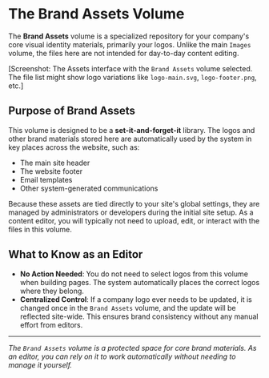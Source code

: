 # The Brand Assets Volume

The **Brand Assets** volume is a specialized repository for your company's core visual identity materials, primarily your logos. Unlike the main `Images` volume, the files here are not intended for day-to-day content editing.

[Screenshot: The Assets interface with the `Brand Assets` volume selected. The file list might show logo variations like `logo-main.svg`, `logo-footer.png`, etc.]

## Purpose of Brand Assets

This volume is designed to be a **set-it-and-forget-it** library. The logos and other brand materials stored here are automatically used by the system in key places across the website, such as:

-   The main site header
-   The website footer
-   Email templates
-   Other system-generated communications

Because these assets are tied directly to your site's global settings, they are managed by administrators or developers during the initial site setup. As a content editor, you will typically not need to upload, edit, or interact with the files in this volume.

## What to Know as an Editor

-   **No Action Needed**: You do not need to select logos from this volume when building pages. The system automatically places the correct logos where they belong.
-   **Centralized Control**: If a company logo ever needs to be updated, it is changed once in the `Brand Assets` volume, and the update will be reflected site-wide. This ensures brand consistency without any manual effort from editors.

---

*The `Brand Assets` volume is a protected space for core brand materials. As an editor, you can rely on it to work automatically without needing to manage it yourself.*